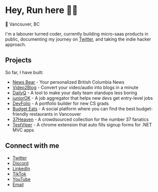 # Hey, Run here 👋🏼

📍 Vancouver, BC

I'm a labourer turned coder, currently building micro-saas products in public, documenting my journey on [Twitter](https://x.com/HairunHuang), and taking the indie hacker approach.

## Projects

So far, I have built:

- [News Bear](https://www.newsbear.ca) - Your personalized British Columbia News
- [Video2Blog](https://www.video2blog.xyz) - Convert your video/audio into blogs in a minute
- [DailyQ](https://www.dailyq.xyz) - A tool to make your daily team standups less boring
- [juniorOK](https://juniorok.io) - A job aggregator that helps new devs get entry-level jobs
- [DevFolio](https://thedevfolio.xyz) - A portfolio builder for new CS grads
- [Budget Eats](https://budget-eats.ca) - A social platform where you can find the best budget-friendly restaurants in Vancouver
- [37Heaven](https://www.37heaven.xyz/) - A crowdsourced collection for the number 37 fanatics
- [TestViper](https://chromewebstore.google.com/detail/testviper/ajefimafdlaghmpmlleolglkhkdijgcn?hl=en-US&utm_source=ext_sidebar) - A chrome extension that auto fills signup forms for .NET MVC apps

## Connect with me

- [Twitter](https://x.com/HairunHuang)
- [Discord](https://discord.gg/d6jK3Sr3ng)
- [LinkedIn](https://www.linkedin.com/in/hairun-huang-886842b1/)
- [TikTok](https://www.tiktok.com/@budgeteats)
- [YouTube](https://www.youtube.com/@runbuilds/videos)
- [Email](mailto:hello@runbuilds.xyz)
